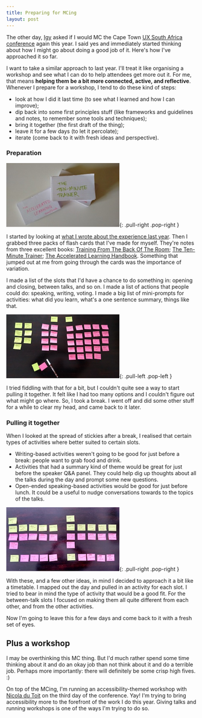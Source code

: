 ```yaml
---
title: Preparing for MCing
layout: post
---
```


The other day, [Igy](https://twitter.com/igy30) asked if I would MC the Cape Town [UX South Africa conference](http://uxsouthafrica.com/) again this year. I said yes and immediately started thinking about how I might go about doing a good job of it. Here's how I've approached it so far.

I want to take a similar approach to last year. I'll treat it like organising a workshop and see what I can do to help attendees get more out it. For me, that means **helping them be a bit more connected, active, and reflective**. Whenever I prepare for a workshop, I tend to do these kind of steps:

- look at how I did it last time (to see what I learned and how I can improve);
- dip back into some first principles stuff (like frameworks and guidelines and notes, to remember some tools and techniques);
- bring it together (the first draft of the thing);
- leave it for a few days (to let it percolate);
- iterate (come back to it with fresh ideas and perspective).

### Preparation

[![](/img/2017/09/flash-cards-300.jpg)](/img/2017/09/flash-cards.jpg){: .pull-right .pop-right }

I started by looking at [what I wrote about the experience last year](/2016/11/16/being-mc-at-ux-south-africa/). Then I grabbed three packs of flash cards that I've made for myself. They're notes from three excellent books: [Training From The Back Of The Room](http://bowperson.com/training-from-the-back-of-the-room/); [The Ten-Minute Trainer](https://www.amazon.com/Ten-Minute-Trainer-Teach-Quick-Stick/dp/0787974420); [The Accelerated Learning Handbook](http://www.alcenter.com/products_handbook.php). Something that jumped out at me from going through the cards was the importance of variation.

I made a list of the slots that I'd have a chance to do something in: opening and closing, between talks, and so on. I made a list of actions that people could do: speaking, writing, voting. I made a big list of mini-prompts for activities: what did you learn, what's a one sentence summary, things like that.

[![](/img/2017/09/slots-actions-questions-300.jpg)](/img/2017/09/slots-actions-questions.jpg){: .pull-left .pop-left }

I tried fiddling with that for a bit, but I couldn't quite see a way to start pulling it together. It felt like I had too many options and I couldn't figure out what might go where. So, I took a break. I went off and did some other stuff for a while to clear my head, and came back to it later.

### Pulling it together

When I looked at the spread of stickies after a break, I realised that certain types of activities where better suited to certain slots.

- Writing-based activities weren't going to be good for just before a break: people want to grab food and drink.
- Activities that had a summary kind of theme would be great for just before the speaker Q&A panel. They could help dig up thoughts about all the talks during the day and prompt some new questions.
- Open-ended speaking-based activities would be good for just before lunch. It could be a useful to nudge conversations towards to the topics of the talks.

[![](/img/2017/09/first-draft-of-activities-300.jpg)](/img/2017/09/first-draft-of-activities.jpg){: .pull-right .pop-right }

With these, and a few other ideas, in mind I decided to approach it a bit like a timetable. I mapped out the day and pulled in an activity for each slot. I tried to bear in mind the type of activity that would be a good fit. For the between-talk slots I focused on making them all quite different from each other, and from the other activities.

Now I'm going to leave this for a few days and come back to it with a fresh set of eyes.

## Plus a workshop

I may be overthinking this MC thing. But I'd much rather spend some time thinking about it and do an okay job than not think about it and do a terrible job. Perhaps more importantly: there will definitely be some crisp high fives. :)

On top of the MCing, I'm running an accessibility-themed workshop with [Nicola du Toit](http://nicoladutoit.com/) on the third day of the conference. Yay! I'm trying to bring accessibility more to the forefront of the work I do this year. Giving talks and running workshops is one of the ways I'm trying to do so.
